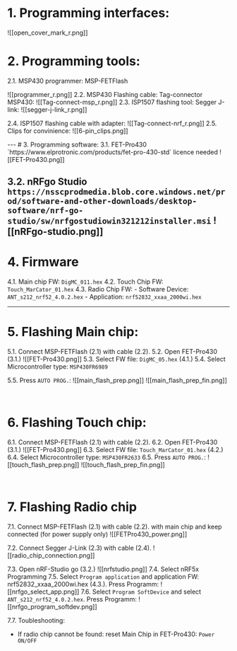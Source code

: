 # 1. Programming interfaces:

![[open_cover_mark_r.png]]
<div style="page-break-after: always;"></div>

# 2. Programming tools:
2.1. MSP430 programmer: MSP-FETFlash

![[programmer_r.png]]
2.2. MSP430 Flashing cable: Tag-connector MSP430:
![[Tag-connect-msp_r.png]]
2.3. ISP1507 flashing tool: Segger J-link:
![[segger-j-link_r.png]]
<div style="page-break-after: always;"></div>


2.4. ISP1507 flashing cable with adapter:
![[Tag-connect-nrf_r.png]]
2.5. Clips for convinience:
![[6-pin_clips.png]]

<div style="page-break-after: always;"></div>
---
# 3. Programming software:
3.1. FET-Pro430 `https://www.elprotronic.com/products/fet-pro-430-std` licence needed
![[FET-Pro430.png]]
<div style="page-break-after: always;"></div>


3.2. nRFgo Studio `https://nsscprodmedia.blob.core.windows.net/prod/software-and-other-downloads/desktop-software/nrf-go-studio/sw/nrfgostudiowin321212installer.msi`
![[nRFgo-studio.png]]
---
# 4. Firmware
4.1. Main chip FW:  `DigMC_011.hex`
4.2. Touch Chip FW: `Touch_MarCator_01.hex`
4.3. Radio Chip FW: 
	- Software Device: `ANT_s212_nrf52_4.0.2.hex`
	- Application: `nrf52832_xxaa_2000wi.hex`

---
<div style="page-break-after: always;"></div>


# 5. Flashing Main chip:
5.1. Connect MSP-FETFlash (2.1) with cable (2.2).
5.2. Open FET-Pro430 (3.1.)
![[FET-Pro430.png]]
5.3. Select FW file: `DigMC_05.hex` (4.1.)
5.4. Select Microcontroller type: `MSP430FR6989`
<div style="page-break-after: always;"></div>


5.5. Press `AUTO PROG.`:
![[main_flash_prep.png]]
![[main_flash_prep_fin.png]]

 <div style="page-break-after: always;"></div>

# 6. Flashing Touch chip:
6.1. Connect MSP-FETFlash (2.1) with cable (2.2).
6.2. Open FET-Pro430 (3.1.)
![[FET-Pro430.png]]
6.3. Select FW file: `Touch_MarCator_01.hex` (4.2.)
6.4. Select Microcontroller type: `MSP430FR2633`
6.5. Press `AUTO PROG.`:
![[touch_flash_prep.png]]
![[touch_flash_prep_fin.png]]

 <div style="page-break-after: always;"></div>

# 7. Flashing Radio chip
7.1. Connect MSP-FETFlash (2.1) with cable (2.2). with main chip and keep connected (for power supply only)
![[FETPro430_power.png]]
 <div style="page-break-after: always;"></div>

7.2. Connect Segger J-Link (2.3) with cable (2.4).
![[radio_chip_connection.png]]
 <div style="page-break-after: always;"></div>

7.3. Open nRF-Studio go (3.2.)
![[nrfstudio.png]]
7.4. Select nRF5x Programming
7.5. Select `Program application` and application FW: nrf52832_xxaa_2000wi.hex (4.3.). Press Programm:
![[nrfgo_select_app.png]]
7.6. Select `Program SoftDevice` and select `ANT_s212_nrf52_4.0.2.hex`. Press Programm:
![[nrfgo_program_softdev.png]]


7.7. Toubleshooting:
- If radio chip cannot be found: reset Main Chip in FET-Pro430: `Power ON/OFF`
